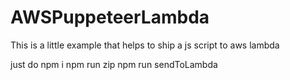 # AWSPuppeteerLambda
This is a little example that helps to ship a js script to aws lambda

just do 
npm i
npm run zip
npm run sendToLambda
